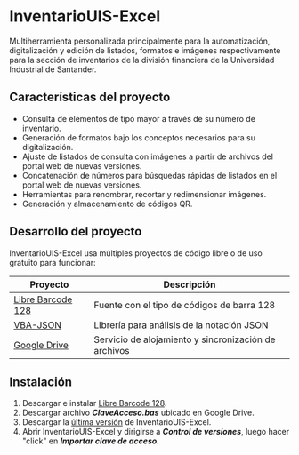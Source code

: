 # **InventarioUIS-Excel**

Multiherramienta personalizada principalmente para la automatización, digitalización y edición de listados, formatos e imágenes respectivamente para la sección de inventarios de la división financiera de la Universidad Industrial de Santander.

## Características del proyecto
- Consulta de elementos de tipo mayor a través de su número de inventario.
- Generación de formatos bajo los conceptos necesarios para su digitalización.
- Ajuste de listados de consulta con imágenes a partir de archivos del portal web de nuevas versiones.
- Concatenación de números para búsquedas rápidas de listados en el portal web de nuevas versiones.
- Herramientas para renombrar, recortar y redimensionar imágenes.
- Generación y almacenamiento de códigos QR.

## Desarrollo del proyecto

InventarioUIS-Excel usa múltiples proyectos de código libre o de uso gratuito para funcionar:

| Proyecto | Descripción |
| ------ | ------ |
| [Libre Barcode 128]() | Fuente con el tipo de códigos de barra 128 |
| [VBA-JSON](https://github.com/VBA-tools/VBA-JSON) | Librería para análisis de la notación JSON |
| [Google Drive](https://www.google.com/intl/es/drive/) | Servicio de alojamiento y sincronización de archivos |

## Instalación

1. Descargar e instalar [Libre Barcode 128](https://fonts.google.com/specimen/Libre+Barcode+128?query=128).
2. Descargar archivo _**ClaveAcceso.bas**_ ubicado en Google Drive.
3. Descargar la [última versión](http://github.com/jssdvd/InventarioUIS-Excel/releases) de InventarioUIS-Excel.
4. Abrir InventarioUIS-Excel y dirigirse a _**Control de versiones**_, luego hacer "click" en _**Importar clave de acceso**_.
